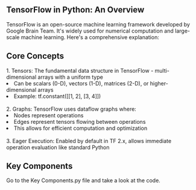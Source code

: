 <h2>TensorFlow in Python: An Overview</h2>
<p>TensorFlow is an open-source machine learning framework developed by Google Brain Team. It's widely used for numerical computation and large-scale machine learning. Here's a comprehensive explanation:</p>
<h2>Core Concepts</h2>
<span>1. Tensors: The fundamental data structure in TensorFlow - multi-dimensional arrays with a uniform type</span>
<li>Can be scalars (0-D), vectors (1-D), matrices (2-D), or higher-dimensional arrays</li>
<li>Example: tf.constant([[1, 2], [3, 4]])</li>
<br>
<span>2. Graphs: TensorFlow uses dataflow graphs where:</span>
<li>Nodes represent operations</li>
<li>Edges represent tensors flowing between operations</li>
<li>This allows for efficient computation and optimization</li>
<br>
<span>3. Eager Execution: Enabled by default in TF 2.x, allows immediate operation evaluation like standard Python</span>
<h2>Key Components</h2>
<p>Go to the Key Components.py file and take a look at the code.</p>
